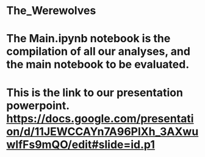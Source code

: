 # The_Werewolves

# The Main.ipynb notebook is the compilation of all our analyses, and the main notebook to be evaluated.

# This is the link to our presentation powerpoint. https://docs.google.com/presentation/d/11JEWCCAYn7A96PlXh_3AXwuwlfFs9mQO/edit#slide=id.p1
